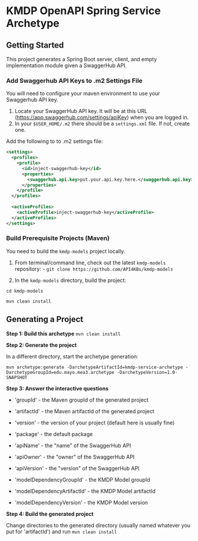# KMDP OpenAPI Spring Service Archetype

## Getting Started

This project generates a Spring Boot server, client, and empty implementation module given a SwaggerHub API.

### Add Swaggerhub API Keys to .m2 Settings File

You will need to configure your maven environment to use your Swaggerhub API key.

1. Locate your SwaggerHub API key. It will be at this URL (https://app.swaggerhub.com/settings/apiKey) when you are logged in.
2. In your ```$USER_HOME/.m2``` there should be a ```settings.xml``` file. If not, create one. 

Add the following to to .m2 settings file:

```xml
<settings>
  <profiles>
    <profile>
      <id>inject-swaggerhub-key</id>
      <properties>
        <swaggerhub.api.key>put.your.api.key.here.</swaggerhub.api.key>
      </properties>
    </profile>
  </profiles>
 
  <activeProfiles>
    <activeProfile>inject-swaggerhub-key</activeProfile>
  </activeProfiles>
</settings>
```

### Build Prerequisite Projects (Maven)

You need to build the ```kmdp-models``` project locally.

1. From terminal/command line, check out the latest ```kmdp-models``` repository: - ```git clone https://github.com/API4KBs/kmdp-models```

2. In the ```kmdp-models``` directory, build the project:

```cd kmdp-models```

```mvn clean install```

## Generating a Project

**Step 1: Build this archetype** ``mvn clean install``

**Step 2: Generate the project** 

In a different directory, start the archetype generation: 

``mvn archetype:generate -DarchetypeArtifactId=kmdp-service-archetype -DarchetypeGroupId=edu.mayo.mea3.archetype -DarchetypeVersion=1.0-SNAPSHOT``

**Step 3: Answer the interactive questions**

- 'groupId' - the Maven groupId of the generated project 
- 'artifactId' - the Maven artifactId of the generated project 
- 'version' - the version of your project (default here is usually fine)
- 'package' - the default package 
- 'apiName' - the "name" of the SwaggerHub API 
- 'apiOwner' - the "owner" of the SwaggerHub API 
- 'apiVersion' - the "version" of the SwaggerHub API 

- 'modelDependencyGroupId' - the KMDP Model groupId
- 'modelDependencyArtifactId' - the KMDP Model artifactId
- 'modelDependencyVersion' - the KMDP Model version

**Step 4: Build the generated project** 

Change directories to the generated directory (usually named whatever you put for 'artifactId') and run ``mvn clean install``
